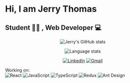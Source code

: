<h1>Hi, I am Jerry Thomas</h1>

<h2>Student 🧑‍🎓 , Web Developer 💻</h2>

<p align="center">
  <img alt="Jerry's GitHub stats" src="https://github-readme-stats.vercel.app/api?username=j3rrythomas&count_private=true&show_icons=true&theme=dark" />
</p>


<p align="center">
  <img alt="Language stats" src="https://github-readme-stats.vercel.app/api/top-langs/?username=j3rrythomas&layout=compact&theme=dark" />
</p>

<p align="center">
  <a href="https://www.linkedin.com/in/jerry-thomas-john-23463b190/"><img alt="LinkedIn" src="https://img.shields.io/badge/LinkedIn-0077B5?style=for-the-badge&logo=linkedin&logoColor=white" /></a>
  <a href="mailto:jerrythomasjohn9@gmail.com"><img alt="Gmail" src="https://img.shields.io/badge/Gmail-D14836?style=for-the-badge&logo=gmail&logoColor=white" /></a>
</p>


<p>
  Working on: <br/>
  <img alt="React" src="https://img.shields.io/badge/React-20232A?style=for-the-badge&logo=react&logoColor=61DAFB">
  <img alt="JavaScript" src="https://img.shields.io/badge/JavaScript-323330?style=for-the-badge&logo=javascript&logoColor=F7DF1E" />
  <img alt="TypeScript" src="https://img.shields.io/badge/TypeScript-007ACC?style=for-the-badge&logo=typescript&logoColor=white" />
  <img alt="Redux" src="https://img.shields.io/badge/Redux-593D88?style=for-the-badge&logo=redux&logoColor=white" />
  <img alt="Ant Design" src="https://img.shields.io/badge/Ant%20Design-1890FF?style=for-the-badge&logo=antdesign&logoColor=white" />
</p>

